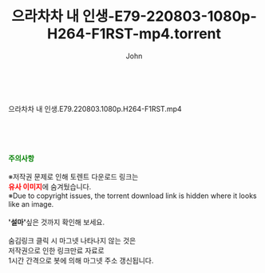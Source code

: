 ﻿---
layout: post
title:  "으라차차 내 인생-E79-220803-1080p-H264-F1RST-mp4.torrent"
author: John
categories: [ 드라마 ]
tags: [  ]
image:  
description: "으라차차 내 인생-E79-220803-1080p-H264-F1RST-mp4 torrent 정보 공유"
toc: true
toc_sticky: true
---

<br>
<div class="view-img">
<a class="view_image" href="http://torrentmobile60.com/bbs/view_image.php?fn=%2Fdata%2Ffile%2Fdrama%2F3735182707_Jq9tYwj7_341c3ea981d8fd61437a94d4ffb00835ee84c297.jpg" target="_blank"><img alt="" class="img-tag" content="http://torrentmobile60.com/data/file/drama/3735182707_Jq9tYwj7_341c3ea981d8fd61437a94d4ffb00835ee84c297.jpg" itemprop="image" src="http://torrentmobile60.com/data/file/drama/thumb-3735182707_Jq9tYwj7_341c3ea981d8fd61437a94d4ffb00835ee84c297_835x2212.jpg"/></a></div><div class="view-content" itemprop="description">
<p>으라차차 내 인생.E79.220803.1080p.H264-F1RST.mp4<br/></p> </div>
    
<br><br><br>
<p data-ke-size="size16"><b><span style="color: green;">주의사항</span></b><br /><br />※저작권 문제로 인해 토렌트 다운로드 링크는<br /><b><span style="color: red;">유사 이미지</span></b>에 숨겨뒀습니다.<br />※Due to copyright issues, the torrent download link is hidden where it looks like an image.<br /><br /><b>'설마'</b>싶은 것까지 확인해 보세요.<br /><br />숨김링크 클릭 시 마그넷 나타나지 않는 것은<br />저작권으로 인한 링크만료 자료로<br />1시간 간격으로 봇에 의해 마그넷 주소 갱신됩니다.</p>
